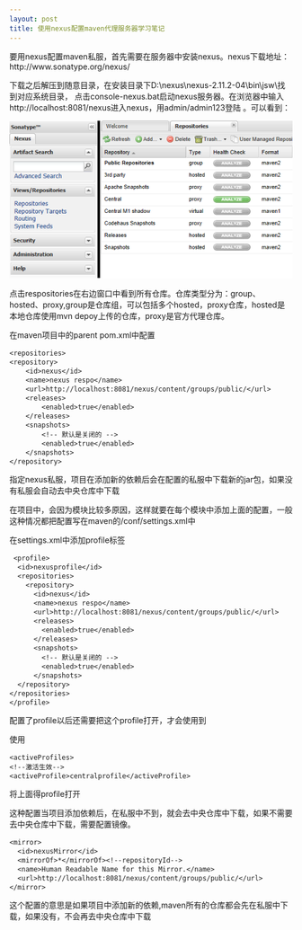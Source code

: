 ```yaml
---
layout: post
title: 使用nexus配置maven代理服务器学习笔记
---
```

 <p>
 	要用nexus配置maven私服，首先需要在服务器中安装nexus。nexus下载地址：http://www.sonatype.org/nexus/
 </p>
 <p>
 	下载之后解压到随意目录，在安装目录下D:\nexus\nexus-2.11.2-04\bin\jsw\找到对应系统目录，
 	点击console-nexus.bat启动nexus服务器。在浏览器中输入http://localhost:8081/nexus进入nexus，用admin/admin123登陆 。可以看到：
 </p>
 <img src='/images/nexus-01.png' alt='nexus-01'/>
 <p>
 	点击respositories在右边窗口中看到所有仓库。仓库类型分为：group、hosted、proxy,group是仓库组，可以包括多个hosted，proxy仓库，hosted是本地仓库使用mvn depoy上传的仓库，proxy是官方代理仓库。
 </p>
 <p>
 	在maven项目中的parent pom.xml中配置
 </p>
 <p>


 	<repositories>
  	<repository>
  		<id>nexus</id>
  		<name>nexus respo</name>
  		<url>http://localhost:8081/nexus/content/groups/public/</url>
  		<releases>
  			<enabled>true</enabled>
  		</releases>
  		<snapshots>
  			<!-- 默认是关闭的 -->
  			<enabled>true</enabled>
  		</snapshots>
  	</repository>
  </repositories>
 </p>
 <p>指定nexus私服，项目在添加新的依赖后会在配置的私服中下载新的jar包，如果没有私服会自动去中央仓库中下载</p>
 <p>
 	在项目中，会因为模块比较多原因，这样就要在每个模块中添加上面的配置，一般这种情况都把配置写在maven的/conf/settings.xml中
 </p>
 <p>
 	在settings.xml中添加profile标签
 </p>
 <p>


 	 <profile>
      <id>nexusprofile</id>
      <repositories>
        <repository>
          <id>nexus</id>
          <name>nexus respo</name>
          <url>http://localhost:8081/nexus/content/groups/public/</url>
          <releases>
            <enabled>true</enabled>
          </releases>
          <snapshots>
            <!-- 默认是关闭的 -->
            <enabled>true</enabled>
          </snapshots>
      </repository>
    </repositories>
    </profile>
 </p>
 <p>配置了profile以后还需要把这个profile打开，才会使用到</p>
 <p>
 	使用 


 	<activeProfiles>
    <!--激活生效-->
    <activeProfile>centralprofile</activeProfile>
  </activeProfiles>
  将上面得profile打开
 </p>
 <p>
 	这种配置当项目添加依赖后，在私服中不到，就会去中央仓库中下载，如果不需要去中央仓库中下载，需要配置镜像。
 </p>
 <p>


	<mirror>
      <id>nexusMirror</id>
      <mirrorOf>*</mirrorOf><!--repositoryId-->
      <name>Human Readable Name for this Mirror.</name>
      <url>http://localhost:8081/nexus/content/groups/public/</url>
    </mirror>
 </p>
 <p>这个配置的意思是如果项目中添加新的依赖,maven所有的仓库都会先在私服中下载，如果没有，不会再去中央仓库中下载</p>
 